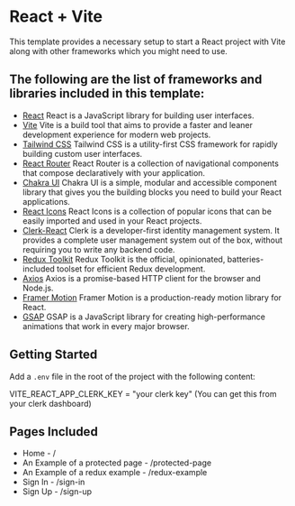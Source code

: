 # React + Vite

This template provides a necessary setup to start a React project with Vite along with other frameworks which you might need to use.

## The following are the list of frameworks and libraries included in this template:

-   [React](https://reactjs.org/) React is a JavaScript library for building user interfaces.
-   [Vite](https://vitejs.dev/) Vite is a build tool that aims to provide a faster and leaner development experience for modern web projects.
-   [Tailwind CSS](https://tailwindcss.com/) Tailwind CSS is a utility-first CSS framework for rapidly building custom user interfaces.
-   [React Router](https://reactrouter.com/) React Router is a collection of navigational components that compose declaratively with your application.
-   [Chakra UI](https://chakra-ui.com/) Chakra UI is a simple, modular and accessible component library that gives you the building blocks you need to build your React applications.
-   [React Icons](https://react-icons.github.io/react-icons/) React Icons is a collection of popular icons that can be easily imported and used in your React projects.
-   [Clerk-React](https://clerk.dev/) Clerk is a developer-first identity management system. It provides a complete user management system out of the box, without requiring you to write any backend code.
-   [Redux Toolkit](https://redux-toolkit.js.org/) Redux Toolkit is the official, opinionated, batteries-included toolset for efficient Redux development.
-   [Axios](https://axios-http.com/) Axios is a promise-based HTTP client for the browser and Node.js.
-   [Framer Motion](https://www.framer.com/motion/) Framer Motion is a production-ready motion library for React.
-   [GSAP](https://greensock.com/gsap/) GSAP is a JavaScript library for creating high-performance animations that work in every major browser.

## Getting Started

Add a `.env` file in the root of the project with the following content:

VITE_REACT_APP_CLERK_KEY = "your clerk key" (You can get this from your clerk dashboard)

## Pages Included

-   Home - /
-   An Example of a protected page - /protected-page
-   An Example of a redux example - /redux-example
-   Sign In - /sign-in
-   Sign Up - /sign-up
